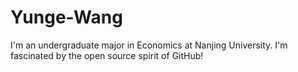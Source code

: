 # Yunge-Wang
I'm an undergraduate major in Economics at Nanjing University.
I'm fascinated by the open source spirit of GitHub!
